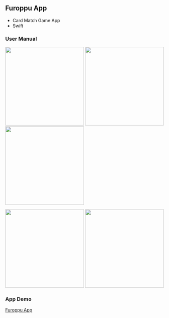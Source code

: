 ## Furoppu App
- Card Match Game App
- Swift

### User Manual
<img src="https://user-images.githubusercontent.com/54095039/155369132-ec293339-7122-4587-8325-b3eb8632a8e5.png" width="250"> <img src="https://user-images.githubusercontent.com/54095039/155369218-e820ae26-5b5b-4713-b23a-7bc17e8b2fe1.png" width="250"> <img src="https://user-images.githubusercontent.com/54095039/155369235-bb906914-bdb2-4589-97f6-06914647c367.png" width="250">

<img src="https://user-images.githubusercontent.com/54095039/155369244-dceaf841-d56b-4d7e-8123-e118d4935079.png" width="250"> <img src="https://user-images.githubusercontent.com/54095039/155369246-8808c8e9-c163-4bd2-ae42-da6c5c35fed7.png" width="250">

### App Demo
[Furoppu App](https://www.youtube.com/watch?v=-qzb-UX7zuM)
